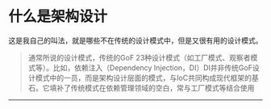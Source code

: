 # 什么是架构设计

这是我自己的叫法，就是哪些不在传统的设计模式中，但是又很有用的设计模式。

> 通常所说的设计模式，传统的GoF 23种设计模式（如工厂模式、观察者模式等）。比如，依赖注入（Dependency Injection，DI）DI并非传统GoF设计模式中的一员，而是架构设计层面的模式，与IoC共同构成现代框架的基石。它填补了传统模式在依赖管理领域的空白，常与工厂模式等结合使用
---

